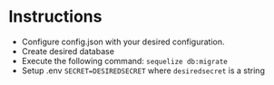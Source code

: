 # Instructions

* Configure config.json with your desired configuration. 
* Create desired database
* Execute the following command: `sequelize db:migrate`
* Setup .env `SECRET=DESIREDSECRET` where `desiredsecret` is a string